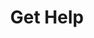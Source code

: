 ---
title: Get Help
position: 3
parameters:
  - name:
    content:
content_markdown: |-
  We offer support through the following services:

  * Gitter: https://gitter.im/IncoBot-TS3/Lobby
    * Best for quick responses to general questions about setting up or using the bot, inquiring about existing or upcoming functionality, and questions related to modifying the program code.
  * JIRA
    * Best for alerting us to bugs or requesting new features. If you provide a valid email, you will receive notifications on updates to your ticket.
      * **Note:**&nbsp;You may have to whitelist "system@jira.somefriggnidiot.com" to receive emails.
    * While our JIRA instance is restricted to contributors only, you may submit a bug report or request a feature by using the "Bug or Request?" button at the top of this page.&nbsp;
      * **Note:&nbsp;**You will have to opt to allow insecure content on this page to access the issue logger.
  * GitHub Issues (Unofficially)
    * Requests and questions may be made through the GitHub issue tracker, though might not always be answered by a member of this project.
left_code_blocks:
  - code_block:
    title:
    language:
right_code_blocks:
  - code_block:
    title:
    language:
---